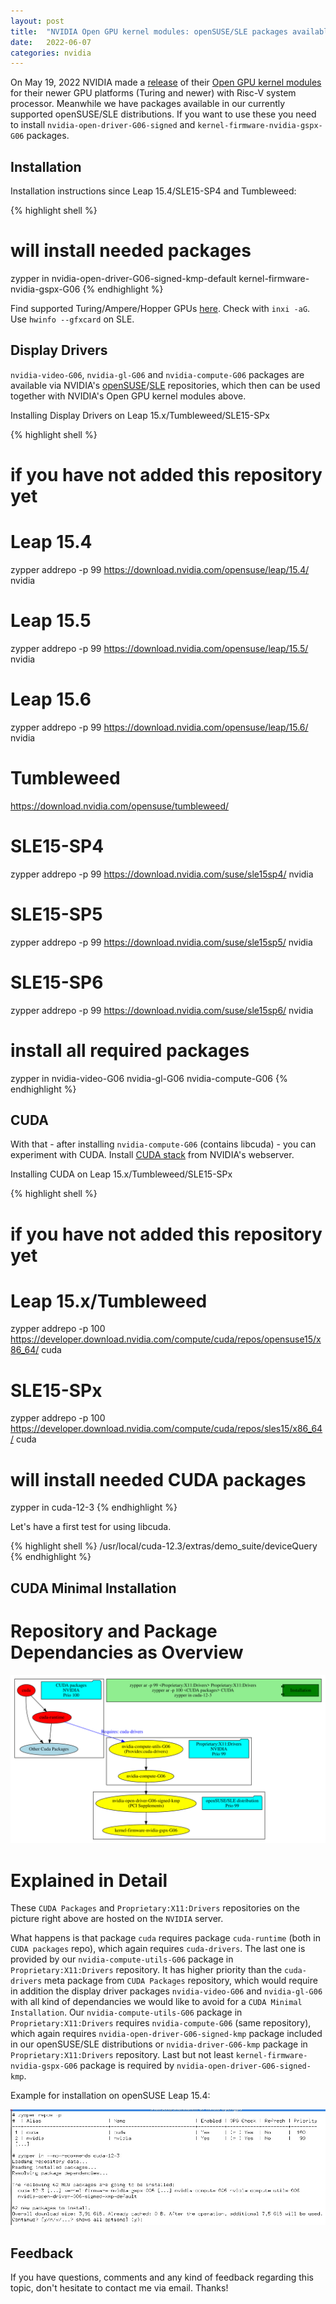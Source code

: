 ```yaml
---
layout: post
title:  "NVIDIA Open GPU kernel modules: openSUSE/SLE packages available"
date:   2022-06-07
categories: nvidia
---
```

On May 19, 2022 NVIDIA made a [release][nvidia-release] of their [Open GPU kernel modules][opengpu-github] for their newer GPU platforms (Turing and newer) with Risc-V system processor. Meanwhile we have packages available in our currently supported openSUSE/SLE distributions. If you want to use these you need to install `nvidia-open-driver-G06-signed` and `kernel-firmware-nvidia-gspx-G06` packages.

## Installation

Installation instructions since Leap 15.4/SLE15-SP4 and Tumbleweed:

{% highlight shell %}
# will install needed packages
zypper in nvidia-open-driver-G06-signed-kmp-default kernel-firmware-nvidia-gspx-G06
{% endhighlight %}

Find supported Turing/Ampere/Hopper GPUs [here][pci_ids-unsupported]. Check with `inxi -aG`. Use `hwinfo --gfxcard` on SLE.

## Display Drivers

`nvidia-video-G06`, `nvidia-gl-G06` and `nvidia-compute-G06` packages are
available via NVIDIA's [openSUSE][opensuse]/[SLE][sle] repositories, which
then can be used together with NVIDIA's Open GPU kernel modules above.

Installing Display Drivers on Leap 15.x/Tumbleweed/SLE15-SPx

{% highlight shell %}
# if you have not added this repository yet
# Leap 15.4
zypper addrepo -p 99 https://download.nvidia.com/opensuse/leap/15.4/  nvidia
# Leap 15.5
zypper addrepo -p 99 https://download.nvidia.com/opensuse/leap/15.5/  nvidia
# Leap 15.6
zypper addrepo -p 99 https://download.nvidia.com/opensuse/leap/15.6/  nvidia
# Tumbleweed
https://download.nvidia.com/opensuse/tumbleweed/
# SLE15-SP4
zypper addrepo -p 99 https://download.nvidia.com/suse/sle15sp4/  nvidia
# SLE15-SP5
zypper addrepo -p 99 https://download.nvidia.com/suse/sle15sp5/  nvidia
# SLE15-SP6
zypper addrepo -p 99 https://download.nvidia.com/suse/sle15sp6/  nvidia

# install all required packages
zypper in nvidia-video-G06 nvidia-gl-G06 nvidia-compute-G06
{% endhighlight %}

## CUDA

With that - after installing `nvidia-compute-G06` (contains libcuda) - you can experiment with CUDA. Install [CUDA stack][cuda-stack] from NVIDIA's webserver.

Installing CUDA on Leap 15.x/Tumbleweed/SLE15-SPx

{% highlight shell %}
# if you have not added this repository yet
# Leap 15.x/Tumbleweed
zypper addrepo -p 100 https://developer.download.nvidia.com/compute/cuda/repos/opensuse15/x86_64/  cuda
# SLE15-SPx
zypper addrepo -p 100 https://developer.download.nvidia.com/compute/cuda/repos/sles15/x86_64/  cuda

# will install needed CUDA packages
zypper in cuda-12-3
{% endhighlight %}

Let's have a first test for using libcuda.

{% highlight shell %}
/usr/local/cuda-12.3/extras/demo_suite/deviceQuery
{% endhighlight %}

## CUDA Minimal Installation

# Repository and Package Dependancies as Overview

![CUDA: Repository and Package Dependancies](/assets/2022-06-07-cuda-repos.svg)

# Explained in Detail

These `CUDA Packages` and `Proprietary:X11:Drivers` repositories on the picture right above are hosted on the `NVIDIA` server.

What happens is that package `cuda` requires package `cuda-runtime` (both in `CUDA packages` repo), which again requires `cuda-drivers`. The last one is provided by our `nvidia-compute-utils-G06` package in `Proprietary:X11:Drivers` repository. It has higher priority than the `cuda-drivers` meta package from `CUDA Packages` repository, which would require in addition the display driver packages `nvidia-video-G06` and `nvidia-gl-G06` with all kind of dependancies we would like to avoid for a `CUDA Minimal Installation`. Our `nvidia-compute-utils-G06` package in `Proprietary:X11:Drivers` requires `nvidia-compute-G06` (same repository), which again requires `nvidia-open-driver-G06-signed-kmp` package included in our openSUSE/SLE distributions or `nvidia-driver-G06-kmp` package in `Proprietary:X11:Drivers` repository. Last but not least `kernel-firmware-nvidia-gspx-G06` package is required by `nvidia-open-driver-G06-signed-kmp`.

Example for installation on openSUSE Leap 15.4:

![Minimal CUDA: Zypper Install](/assets/2022-06-07-cuda-zypper-install-output.jpg)

## Feedback

If you have questions, comments and any kind of feedback regarding this topic, don't hesitate to contact me via email. Thanks!

[nvidia-release]: https://developer.nvidia.com/blog/nvidia-releases-open-source-gpu-kernel-modules/
[opengpu-github]: https://github.com/NVIDIA/open-gpu-kernel-modules
[pci_ids-unsupported]: https://build.opensuse.org/package/view_file/X11:Drivers:Video:Redesign/nvidia-open-driver-G06-signed/pci_ids-unsupported
[opensuse]: https://download.nvidia.com/opensuse
[sle]: https://download.nvidia.com/suse
[cuda-stack]: https://developer.download.nvidia.com/compute/cuda/repos/
